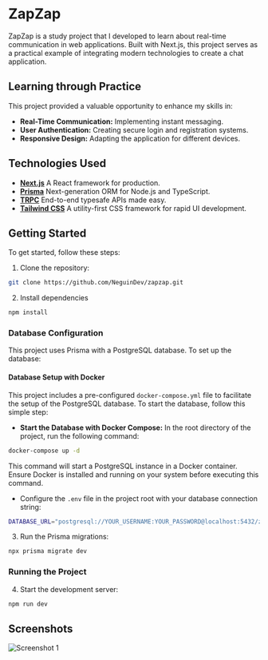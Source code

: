 # ZapZap

ZapZap is a study project that I developed to learn about real-time communication in web applications. Built with Next.js, this project serves as a practical example of integrating modern technologies to create a chat application.

## Learning through Practice

This project provided a valuable opportunity to enhance my skills in:

- **Real-Time Communication:** Implementing instant messaging.
- **User Authentication:** Creating secure login and registration systems.
- **Responsive Design:** Adapting the application for different devices.

## Technologies Used

-   **[Next.js](https://nextjs.org/)** A React framework for production.
-   **[Prisma](https://www.prisma.io/)** Next-generation ORM for Node.js and TypeScript.
-   **[TRPC](https://trpc.io/)** End-to-end typesafe APIs made easy.
-   **[Tailwind CSS](https://tailwindcss.com/)** A utility-first CSS framework for rapid UI development.


## Getting Started

To get started, follow these steps:

1. Clone the repository:

```bash
git clone https://github.com/NeguinDev/zapzap.git
```
2. Install dependencies

```bash
npm install
```

### Database Configuration

This project uses Prisma with a PostgreSQL database. To set up the database:

#### Database Setup with Docker

This project includes a pre-configured `docker-compose.yml` file to facilitate the setup of the PostgreSQL database. To start the database, follow this simple step:

- **Start the Database with Docker Compose:** In the root directory of the project, run the following command:
```bash
docker-compose up -d
```
This command will start a PostgreSQL instance in a Docker container. Ensure Docker is installed and running on your system before executing this command.

- Configure the `.env` file in the project root with your database connection string:
```bash
DATABASE_URL="postgresql://YOUR_USERNAME:YOUR_PASSWORD@localhost:5432/zapzap"
```

3. Run the Prisma migrations:
```bash
npx prisma migrate dev
```

### Running the Project

4. Start the development server:

```bash
npm run dev
```

## Screenshots

![Screenshot 1]()